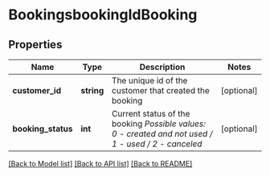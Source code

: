 # BookingsbookingIdBooking

## Properties
Name | Type | Description | Notes
------------ | ------------- | ------------- | -------------
**customer_id** | **string** | The unique id of the customer that created the booking | [optional] 
**booking_status** | **int** | Current status of the booking *Possible values: 0 - created and not used / 1 - used / 2 - canceled* | [optional] 

[[Back to Model list]](../../README.md#documentation-for-models) [[Back to API list]](../../README.md#documentation-for-api-endpoints) [[Back to README]](../../README.md)

